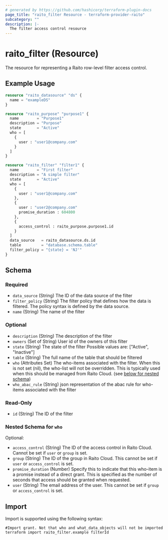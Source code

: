 ```yaml
---
# generated by https://github.com/hashicorp/terraform-plugin-docs
page_title: "raito_filter Resource - terraform-provider-raito"
subcategory: ""
description: |-
  The filter access control resource
---
```


# raito_filter (Resource)

The resource for representing a Raito row-level filter access control.

## Example Usage

```terraform
resource "raito_datasource" "ds" {
  name = "exampleDS"
}

resource "raito_purpose" "purpose1" {
  name        = "Purpose1"
  description = "Purpose"
  state       = "Active"
  who = [
    {
      user : "user1@company.com"
    }
  ]
}

resource "raito_filter" "filter1" {
  name        = "First filter"
  description = "A simple filter"
  state       = "Active"
  who = [
    {
      user : "user1@company.com"
    },
    {
      user : "user2@company.com"
      promise_duration : 604800
    },
    {
      access_control : raito_purpose.purpose1.id
    }
  ]
  data_source   = raito_datasource.ds.id
  table         = "database.schema.table"
  filter_policy = "{state} = 'NJ'"
}
```

<!-- schema generated by tfplugindocs -->
## Schema

### Required

- `data_source` (String) The ID of the data source of the filter
- `filter_policy` (String) The filter policy that defines how the data is filtered. The policy syntax is defined by the data source.
- `name` (String) The name of the filter

### Optional

- `description` (String) The description of the filter
- `owners` (Set of String) User id of the owners of this filter
- `state` (String) The state of the filter Possible values are: ["Active", "Inactive"]
- `table` (String) The full name of the table that should be filtered
- `who` (Attributes Set) The who-items associated with the filter. When this is not set (nil), the who-list will not be overridden. This is typically used when this should be managed from Raito Cloud. (see [below for nested schema](#nestedatt--who))
- `who_abac_rule` (String) json representation of the abac rule for who-items associated with the filter

### Read-Only

- `id` (String) The ID of the filter

<a id="nestedatt--who"></a>
### Nested Schema for `who`

Optional:

- `access_control` (String) The ID of the access control in Raito Cloud. Cannot be set if `user` or `group` is set.
- `group` (String) The ID of the group in Raito Cloud. This cannot be set if `user` or `access_control` is set.
- `promise_duration` (Number) Specify this to indicate that this who-item is a promise instead of a direct grant. This is specified as the number of seconds that access should be granted when requested.
- `user` (String) The email address of the user. This cannot be set if `group` or `access_control` is set.

## Import

Import is supported using the following syntax:

```shell
#Import grant. Not that who and what_data_objects will not be imported
terraform import raito_filter.example filterId
```
